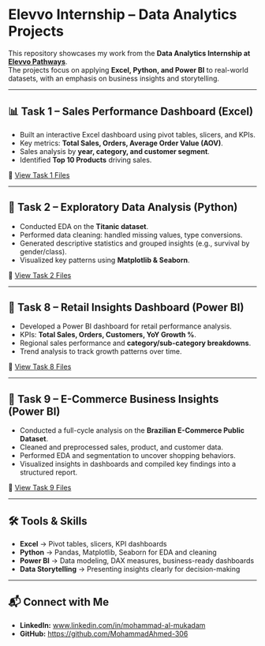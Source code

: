 # Elevvo Internship – Data Analytics Projects  

This repository showcases my work from the **Data Analytics Internship at [Elevvo Pathways](https://www.elevvo.com/)**.  
The projects focus on applying **Excel, Python, and Power BI** to real-world datasets, with an emphasis on business insights and storytelling.  

---

## 📊 Task 1 – Sales Performance Dashboard (Excel)  
- Built an interactive Excel dashboard using pivot tables, slicers, and KPIs.  
- Key metrics: **Total Sales, Orders, Average Order Value (AOV)**.  
- Sales analysis by **year, category, and customer segment**.  
- Identified **Top 10 Products** driving sales.  

📂 [View Task 1 Files](https://github.com/MohammadAhmed-306/Elevvo-Internship-Data-Analytics/tree/main/EDA%20on%20Titanic%20Dataset)

---

## 🧪 Task 2 – Exploratory Data Analysis (Python)  
- Conducted EDA on the **Titanic dataset**.  
- Performed data cleaning: handled missing values, type conversions.  
- Generated descriptive statistics and grouped insights (e.g., survival by gender/class).  
- Visualized key patterns using **Matplotlib & Seaborn**.  

📂 [View Task 2 Files](./Task2-EDA-Titanic)  

---

## 🏬 Task 8 – Retail Insights Dashboard (Power BI)  
- Developed a Power BI dashboard for retail performance analysis.  
- KPIs: **Total Sales, Orders, Customers, YoY Growth %**.  
- Regional sales performance and **category/sub-category breakdowns**.  
- Trend analysis to track growth patterns over time.  

📂 [View Task 8 Files](./Task8-Retail-Insights-PowerBI)  

---

## 🛒 Task 9 – E-Commerce Business Insights (Power BI)  
- Conducted a full-cycle analysis on the **Brazilian E-Commerce Public Dataset**.  
- Cleaned and preprocessed sales, product, and customer data.  
- Performed EDA and segmentation to uncover shopping behaviors.  
- Visualized insights in dashboards and compiled key findings into a structured report.  

📂 [View Task 9 Files](https://github.com/MohammadAhmed-306/Elevvo-Internship-Data-Analytics/tree/main/Business%20Insights%20%26%20Executive%20Report%20(Power%20BI)) 

---

## 🛠️ Tools & Skills  
- **Excel** → Pivot tables, slicers, KPI dashboards  
- **Python** → Pandas, Matplotlib, Seaborn for EDA and cleaning  
- **Power BI** → Data modeling, DAX measures, business-ready dashboards  
- **Data Storytelling** → Presenting insights clearly for decision-making  

---

## 📬 Connect with Me  
- **LinkedIn:** www.linkedin.com/in/mohammad-al-mukadam 
- **GitHub:** https://github.com/MohammadAhmed-306


